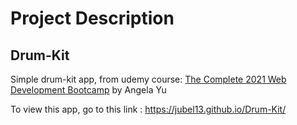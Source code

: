 # Project Description

## Drum-Kit

Simple drum-kit app, from udemy course: <a href="https://www.udemy.com/course/the-complete-web-development-bootcamp/">The Complete 2021 Web Development Bootcamp</a> by Angela Yu

To view this app, go to this link : https://jubel13.github.io/Drum-Kit/
